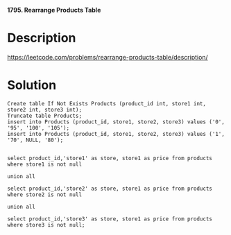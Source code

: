 **1795. Rearrange Products Table**

# Description
https://leetcode.com/problems/rearrange-products-table/description/


# Solution

```
Create table If Not Exists Products (product_id int, store1 int, store2 int, store3 int);
Truncate table Products;
insert into Products (product_id, store1, store2, store3) values ('0', '95', '100', '105');
insert into Products (product_id, store1, store2, store3) values ('1', '70', NULL, '80');


select product_id,'store1' as store, store1 as price from products where store1 is not null

union all

select product_id,'store2' as store, store1 as price from products where store2 is not null

union all

select product_id,'store3' as store, store1 as price from products where store3 is not null;

```
